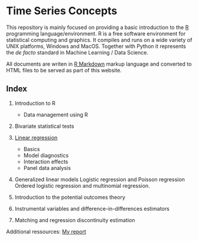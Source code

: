 # Time Series Concepts

This repository is mainly focused on providing a basic introduction to the 
[R](https://www.r-project.org/) programming language/environment. 
R is a free software environment for statistical computing and graphics. 
It compiles and runs on a wide variety of UNIX platforms, Windows and MacOS. 
Together with Python it represents the _de facto_ standard in Machine Learning / Data Science.

All documents are writen in [R Markdown](https://rmarkdown.rstudio.com/) markup language and converted to HTML files to be served as part of this website.

## Index

1. Introduction to R
    * Data management using R

2. Bivariate statistical tests
 
3. [Linear regression](build/linear-regression.html)
    * Basics
    * Model diagnostics
    * Interaction effects
    * Panel data analysis

4. Generalized linear models 
    Logistic regression and Poisson regression
    Ordered logistic regression and multinomial regression.

5. Introduction to the potential outcomes theory

6. Instrumental variables and difference-in-differences estimators

7. Matching and regression discontinuity estimation


Additional ressources:
[My report](build/biostat.pdf)
